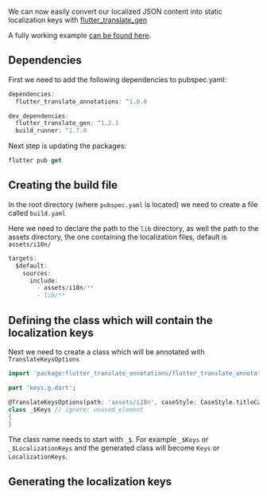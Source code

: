 We can now easily convert our localized JSON content into static localization keys with [flutter_translate_gen](https://github.com/jesway/flutter_translate_gen)

A fully working example [can be found here](https://github.com/jesway/flutter_translate/tree/master/example_static_keys).


## Dependencies

First we need to add the following dependencies to pubspec.yaml:

```dart
dependencies:
  flutter_translate_annotations: ^1.0.0

dev_dependencies:
  flutter_translate_gen: ^1.2.1
  build_runner: ^1.7.0
```

Next step is updating the packages:

```dart
flutter pub get
```

## Creating the build file

In the root directory (where ``pubspec.yaml`` is located) we need to create a file called ``build.yaml``

Here we need to declare the path to the ``lib`` directory, as well the path to the assets directory, the one containing the localization files, default is ``assets/i18n/``

```dart
targets:
  $default:
    sources:
      include:
        - assets/i18n/**
        - lib/**
```

## Defining the class which will contain the localization keys

Next we need to create a class which will be annotated with ``TranslateKeysOptions``

```dart
import 'package:flutter_translate_annotations/flutter_translate_annotations.dart';

part 'keys.g.dart';

@TranslateKeysOptions(path: 'assets/i18n', caseStyle: CaseStyle.titleCase, separator: "_")
class _$Keys // ignore: unused_element
{
}
```

The class name needs to start with ``_$``. For example ``_$Keys`` or ``_$LocalizationKeys`` and the generated class will become ``Keys`` or ``LocalizationKeys``.

## Generating the localization keys





